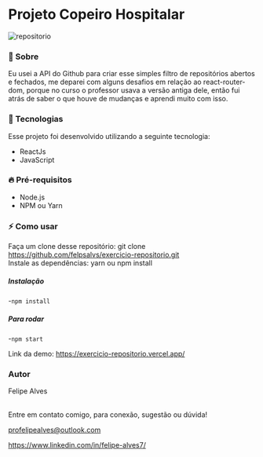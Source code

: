 # Projeto Copeiro Hospitalar


![repositorio](https://user-images.githubusercontent.com/78622458/165505076-6f05f931-e4fa-4643-9ab2-239cac019222.gif)



### 🔖 Sobre
Eu usei a API do Github para criar esse simples filtro de repositórios abertos e fechados, me deparei com alguns desafios em relação ao react-router-dom, porque no curso o professor usava a versão antiga dele, então fui atrás de saber o que houve de mudanças e aprendi muito com isso.
    
### 🚀 Tecnologias
Esse projeto foi desenvolvido utilizando a seguinte tecnologia:

+ ReactJs
+ JavaScript

### 🔥 Pré-requisitos
+ Node.js <br/>
+ NPM ou Yarn 

### ⚡ Como usar
Faça um clone desse repositório: git clone https://github.com/felpsalvs/exercicio-repositorio.git <br/>
Instale as dependências: yarn ou npm install <br/>
    
##### Instalação
-`npm install`

##### Para rodar
-`npm start`

Link da demo: https://exercicio-repositorio.vercel.app/<br/>
### Autor
Felipe Alves <br/><br/>


Entre em contato comigo, para conexão, sugestão ou dúvida! <br/>

profelipealves@outlook.com <br/>

https://www.linkedin.com/in/felipe-alves7/
